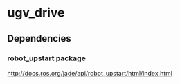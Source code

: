 # ugv_drive

## Dependencies
### robot_upstart package
http://docs.ros.org/jade/api/robot_upstart/html/index.html
